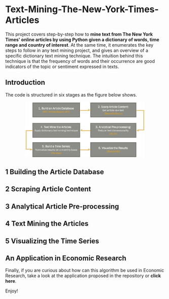 # Text-Mining-The-New-York-Times-Articles

This project covers step-by-step how to **mine text from The New York Times' online articles by using Python given a dictionary of words, time range and country of interest**. At the same time, it enumerates the key steps to follow in any text mining project, and gives an overview of a specific dictionary text mining technique. The intuition behind this technique is that the frequency of words and their occurrence are good indicators of the topic or sentiment expressed in texts.

## Introduction 

The code is structured in six stages as the figure below shows.

<p align="center">
  <img src = "Algorithm.png" height = "75%" width = "75%">
</p>

## 1 Building the Article Database

## 2 Scraping Article Content

## 3 Analytical Article Pre-processing

## 4 Text Mining the Articles

## 5 Visualizing the Time Series

## An Application in Economic Research

Finally, if you are curious about how can this algorithm be used in Economic Research, take a look at the application proposed in the repository or **click here**.

Enjoy!

